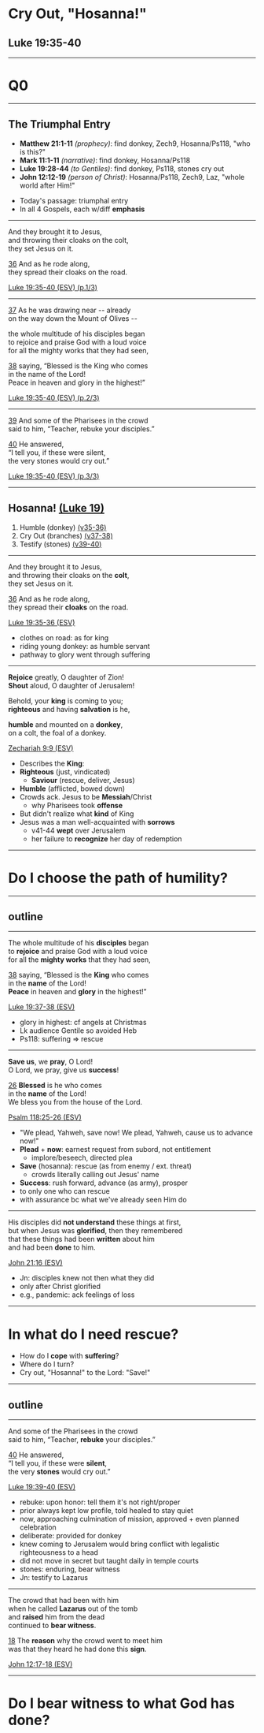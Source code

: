 <!-- .slide: <%= bg("unsplash-Jztmx9yqjBw-stars.jpg") %> id="title" -->
# Cry Out, "Hosanna!"
## Luke 19:35-40

>>>

---
<!-- .slide: data-background="white" -->
# Q0

>>>

---
## The Triumphal Entry
+ **Matthew 21:1-11** *(prophecy)*:
  find donkey, Zech9, Hosanna/Ps118, "who is this?"
+ **Mark 11:1-11** *(narrative)*:
  find donkey, Hosanna/Ps118
+ **Luke 19:28-44** *(to Gentiles)*:
  find donkey, Ps118, stones cry out
+ **John 12:12-19** *(person of Christ)*:
  Hosanna/Ps118, Zech9, Laz, "whole world after Him!"

>>>
+ Today's passage: triumphal entry
+ In all 4 Gospels, each w/diff **emphasis**

******
And they brought it to Jesus, <br>
and throwing their cloaks on the colt, <br>
they set Jesus on it. 

[36](# "ref")
And as he rode along, <br>
they spread their cloaks on the road. 

[Luke 19:35-40 (ESV) (p.1/3)](# "ref")

******
[37](# "ref")
As he was drawing near -- already <br>
on the way down the Mount of Olives --

the whole multitude of his disciples began <br>
to rejoice and praise God with a loud voice <br>
for all the mighty works that they had seen, 

[38](# "ref")
saying, “Blessed is the King who comes <br>
in the name of the Lord! <br>
Peace in heaven and glory in the highest!” 

[Luke 19:35-40 (ESV) (p.2/3)](# "ref")

******
[39](# "ref")
And some of the Pharisees in the crowd <br>
said to him, “Teacher, rebuke your disciples.” 

[40](# "ref")
He answered, <br>
“I tell you, if these were silent, <br>
the very stones would cry out.”

[Luke 19:35-40 (ESV) (p.3/3)](# "ref")

---
<!-- .slide: <%= bg("unsplash-Jztmx9yqjBw-stars.jpg") %> id="outline" class="outline" -->
## Hosanna! [(Luke 19)](# "ref")
1. Humble (donkey) [(v35-36)](# "ref")
1. Cry Out (branches) [(v37-38)](# "ref")
1. Testify (stones) [(v39-40)](# "ref")

---
And they brought it to Jesus, <br>
and throwing their cloaks on the **colt**, <br>
they set Jesus on it. 

[36](# "ref")
And as he rode along, <br>
they spread their **cloaks** on the road. 

[Luke 19:35-36 (ESV)](# "ref")

>>>
+ clothes on road: as for king
+ riding young donkey: as humble servant
+ pathway to glory went through suffering

---
**Rejoice** greatly, O daughter of Zion!<br>
**Shout** aloud, O daughter of Jerusalem!

Behold, your **king** is coming to you;<br>
**righteous** and having **salvation** is he,

**humble** and mounted on a **donkey**,<br>
on a colt, the foal of a donkey.

[Zechariah 9:9 (ESV)](# "ref")

>>>
+ Describes the **King**:
+ **Righteous** (just, vindicated)
  + **Saviour** (rescue, deliver, Jesus)
+ **Humble** (afflicted, bowed down)
+ Crowds ack. Jesus to be **Messiah**/Christ
  + why Pharisees took **offense**
+ But didn't realize what **kind** of King
+ Jesus was a man well-acquainted with **sorrows**
  + v41-44 **wept** over Jerusalem
  + her failure to **recognize** her day of redemption

---
<!-- .slide: data-background="white" -->
# Do I choose the path of **humility**?

---
## outline

---
The whole multitude of his **disciples** began <br>
to **rejoice** and praise God with a loud voice <br>
for all the **mighty works** that they had seen, 

[38](# "ref")
saying, “Blessed is the **King** who comes <br>
in the **name** of the Lord! <br>
**Peace** in heaven and **glory** in the highest!” 

[Luke 19:37-38 (ESV)](# "ref")

>>>
+ glory in highest: cf angels at Christmas
+ Lk audience Gentile so avoided Heb
+ Ps118: suffering => rescue

---
**Save us**, we **pray**, O Lord!<br>
O Lord, we pray, give us **success**!

[26](# "ref")
**Blessed** is he who comes <br>
in the **name** of the Lord!<br>
We bless you from the house of the Lord.

[Psalm 118:25-26 (ESV)](# "ref")

>>>
+ "We plead, Yahweh, save now! We plead, Yahweh, cause us to advance now!"
+ **Plead** + **now**: earnest request from subord, not entitlement
  + implore/beseech, directed plea
+ **Save** (hosanna): rescue (as from enemy / ext. threat)
  + crowds literally calling out Jesus' name
+ **Success**: rush forward, advance (as army), prosper
+ to only one who can rescue
+ with assurance bc what we've already seen Him do

---
His disciples did **not understand** these things at first, <br>
but when Jesus was **glorified**, then they remembered  <br>
that these things had been **written** about him  <br>
and had been **done** to him.

[John 21:16 (ESV)](# "ref")

>>>
+ Jn: disciples knew not then what they did
+ only after Christ glorified
+ e.g., pandemic: ack feelings of loss

---
<!-- .slide: data-background="white" -->
# In what do I need **rescue**?

>>>
+ How do I **cope** with **suffering**?
+ Where do I turn? 
+ Cry out, "Hosanna!" to the Lord: "Save!"

---
## outline

---
And some of the Pharisees in the crowd <br>
said to him, “Teacher, **rebuke** your disciples.” 

[40](# "ref")
He answered, <br>
“I tell you, if these were **silent**, <br>
the very **stones** would cry out.”

[Luke 19:39-40 (ESV)](# "ref")

>>>
+ rebuke: upon honor: tell them it's not right/proper
+ prior always kept low profile, told healed to stay quiet
+ now, approaching culmination of mission, approved + even planned celebration
+ deliberate: provided for donkey
+ knew coming to Jerusalem would bring conflict with legalistic righteousness to a head
+ did not move in secret but taught daily in temple courts
+ stones: enduring, bear witness
+ Jn: testify to Lazarus

---
The crowd that had been with him <br>
when he called **Lazarus** out of the tomb <br>
and **raised** him from the dead <br>
continued to **bear witness**. 

[18](# "ref")
The **reason** why the crowd went to meet him <br>
was that they heard he had done this **sign**.

[John 12:17-18 (ESV)](# "ref")

---
<!-- .slide: data-background="white" -->
# Do I bear **witness** to what God has **done**? 

